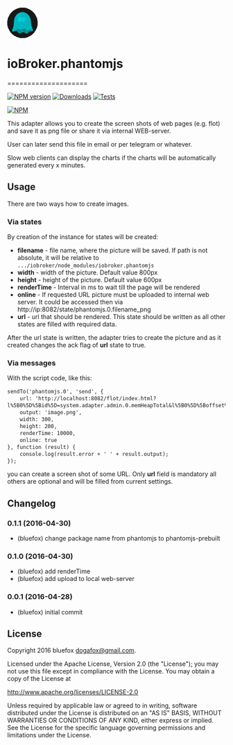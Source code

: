 ![Logo](admin/phantomjs.png)
# ioBroker.phantomjs
====================

[![NPM version](http://img.shields.io/npm/v/iobroker.phantomjs.svg)](https://www.npmjs.com/package/iobroker.phantomjs)
[![Downloads](https://img.shields.io/npm/dm/iobroker.phantomjs.svg)](https://www.npmjs.com/package/iobroker.phantomjs)
[![Tests](https://travis-ci.org/ioBroker/ioBroker.phantomjs.svg?branch=master)](https://travis-ci.org/ioBroker/ioBroker.phantomjs)

[![NPM](https://nodei.co/npm/iobroker.phantomjs.png?downloads=true)](https://nodei.co/npm/iobroker.phantomjs/)

This adapter allows you to create the screen shots of web pages (e.g. flot) and save it as png file or share it via internal WEB-server.

User can later send this file in email or per telegram or whatever.

Slow web clients can display the charts if the charts will be automatically generated every x minutes.

## Usage
There are two ways how to create images.

### Via states
By creation of the instance for states will be created:
- **filename** - file name, where the picture will be saved. If path is not absolute, it will be relative to ```.../iobroker/node_modules/iobroker.phantomjs```
- **width** - width of the picture. Default value 800px
- **height** - height of the picture. Default value 600px
- **renderTime** - Interval in ms to wait till the page will be rendered
- **online** - If requested URL picture must be uploaded to internal web server. It could be accessed then via http://ip:8082/state/phantomjs.0.filename_png
- **url** - url that should be rendered. This state should be written as all other states are filled with required data.

After the url state is written, the adapter tries to create the picture and as it created changes the ack flag of **url** state to true.

### Via messages
With the script code, like this:

```
sendTo('phantomjs.0', 'send', {
    url: 'http://localhost:8082/flot/index.html?l%5B0%5D%5Bid%5D=system.adapter.admin.0.memHeapTotal&l%5B0%5D%5Boffset%5D=0&l%5B0%5D%5Bart%5D=average&l%5B0%5D%5Bcolor%5D=%23FF0000&l%5B0%5D%5Bthickness%5D=3&l%5B0%5D%5Bshadowsize%5D=3&timeArt=relative&relativeEnd=now&range=10&live=false&aggregateType=step&aggregateSpan=300&hoverDetail=false&useComma=false&zoom=false',
    output: 'image.png',
    width: 300,
    height: 200,
	renderTime: 10000,
	online: true
}, function (result) {
    console.log(result.error + ' ' + result.output);
});
```

you can create a screen shot of some URL. Only **url** field is mandatory all others are optional and will be filled from current settings.  


## Changelog
### 0.1.1 (2016-04-30)
* (bluefox) change package name from phantomjs to phantomjs-prebuilt

### 0.1.0 (2016-04-30)
* (bluefox) add renderTime
* (bluefox) add upload to local web-server

### 0.0.1 (2016-04-28)
* (bluefox) initial commit

## License
Copyright 2016 bluefox <dogafox@gmail.com>.

Licensed under the Apache License, Version 2.0 (the "License"); you may not use this file except in compliance with the License. You may obtain a copy of the License at

http://www.apache.org/licenses/LICENSE-2.0

Unless required by applicable law or agreed to in writing, software distributed under the License is distributed on an 
"AS IS" BASIS, WITHOUT WARRANTIES OR CONDITIONS OF ANY KIND, either express or implied. See the License for the specific 
language governing permissions and limitations under the License.